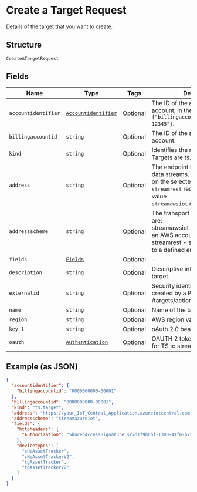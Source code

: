 
# Create a Target Request

Details of the target that you want to create.

## Structure

`CreateATargetRequest`

## Fields

| Name | Type | Tags | Description |
|  --- | --- | --- | --- |
| `accountidentifier` | [`Accountidentifier`](../../doc/models/accountidentifier.md) | Optional | The ID of the authenticating billing account, in the format `{"billingaccountid":"1234567890-12345"}`. |
| `billingaccountid` | `string` | Optional | The ID of the authenticating billing account. |
| `kind` | `string` | Optional | Identifies the resource kind. Targets are ts.target. |
| `address` | `string` | Optional | The endpoint for notifications or data streams. The format depends on the selected `addressscheme`.<br />`streamrest` requires a `host:port` value <br />`streamawsiot` requres a valid ARN. |
| `addressscheme` | `string` | Optional | The transport format. Valid values are: <br />streamawsiot - streamed data to an AWS account <br />streamrest - streamed REST data to a defined endpoint |
| `fields` | [`Fields`](../../doc/models/fields.md) | Optional | - |
| `description` | `string` | Optional | Descriptive information about the target. |
| `externalid` | `string` | Optional | Security identification string created by a POST /targets/actions/newextid request. |
| `name` | `string` | Optional | Name of the target. |
| `region` | `string` | Optional | AWS region value. |
| `key_1` | `string` | Optional | oAuth 2.0 bearer token. |
| `oauth` | [`Authentication`](../../doc/models/authentication.md) | Optional | OAUTH 2 token and refresh token for TS to stream events to Target |

## Example (as JSON)

```json
{
  "accountidentifier": {
    "billingaccountid": "0000000000-00001"
  },
  "billingaccountid": "0000000000-00001",
  "kind": "ts.target",
  "address": "https://your_IoT_Central_Application.azureiotcentral.com",
  "addressscheme": "streamazureiot",
  "fields": {
    "httpheaders": {
      "Authorization": "SharedAccessSignature sr=d1f9b6bf-1380-41f6-b757-d9805e48392b&sig=EF5tnXClw3MWkb84OkIOUhMH%2FaS1DRD2nXT69QR8RD8%3D&skn=TSCCtoken&se=1648827260410"
    },
    "devicetypes": [
      "cHeAssetTracker",
      "cHeAssetTrackerV2",
      "tgAssetTracker",
      "tgAssetTrackerV2"
    ]
  }
}
```


